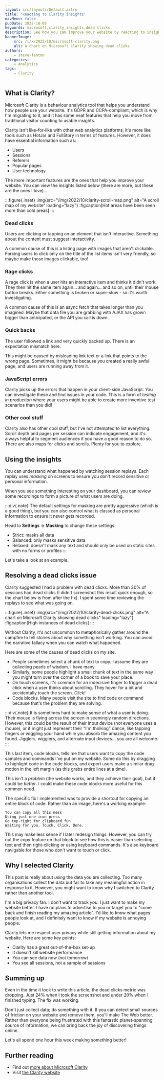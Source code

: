 ```yaml
---
layout: src/layouts/Default.astro
title: 'Reacting to Clarity insights'
navMenu: false
pubDate: 2022-10-08
keywords: microsoft,clarity,insights,dead clicks
description: See how you can improve your website by reacting to insights from Microsoft Clarity.
bannerImage:
    src: /i/x/2022/10/microsoft-clarity.png
    alt: A chart on Microsoft Clarity showing dead clicks
authors:
    - steve-fenton
categories:
    - Analytics
tags:
    - Clarity
---
```


## What is Clarity?

Microsoft Clarity is a behaviour analytics tool that helps you understand how people use your website. It's GDPR and CCPA-compliant, which is why I'm migrating to it, and it has some neat features that help you move from traditional visitor counting to usable insights.

Clarity isn't like-for-like with other web analytics platforms; it's more like tools such as HotJar and FullStory in terms of features. However, it does have essential information such as:

- Users
- Sessions
- Referers
- Popular pages
- User technology

The more important features are the ones that help you improve your website. You can view the insights listed below (there are more, but these are the ones I love)...

:::figure{.inset}
:img{src="/img/2022/10/clarity-scroll-map.png" alt="A scroll map of my website" loading="lazy"}
:figcaption[Hot areas have been seen more than cold areas]
:::

### Dead clicks

Users are clicking or tapping on an element that isn't interactive. Something about the content must suggest interactivity.

A common cause of this is a listing page with images that aren't clickable. Forcing users to click only on the title of the list items isn't very friendly, so maybe make those images clickable, too!

### Rage clicks

A rage click is when a user hits an interactive item and thinks it didn't work. They then hit the same item again... and again... and so on, until their mouse button breaks. Either something is broken or super-slow - so it's worth investigating.

A common cause of this is an async fetch that takes longer than you imagined. Maybe that data file you are grabbing with AJAX has grown bigger than anticipated, or the API you call is down.

### Quick backs

The user followed a link and very quickly backed up. There is an expectation mismatch here.

This might be caused by misleading link text or a link that points to the wrong page. Sometimes, it might be because you created a really awful page, and users are running away from it.

### JavaScript errors

Clarity picks up the errors that happen in your client-side JavaScript. You can investigate these and find issues in your code. This is a form of *testing in production* where your users might be able to create more inventive test scenarios than you did!

### Other cool stuff

Clarity also has other cool stuff, but I've not attempted to list everything. Scroll depth and pages per session can indicate engagement, and it's always helpful to segment audiences if you have a good reason to do so. There are also maps for clicks and scrolls. Plenty for you to explore.

## Using the insights

You can understand what happened by watching session replays. Each replay uses *masking* on screens to ensure you don't record sensitive or personal information.

When you see something interesting on your dashboard, you can review some recordings to form a picture of what users are doing.

:::div{.note}
The default settings for masking are pretty aggressive (which is a good thing), but you can also control what is classed as personal information to ensure it never gets recorded.

Head to **Settings -> Masking** to change these settings.

- Strict: masks all data
- Balanced: only masks sensitive data
- Relaxed: doesn't mask any text and should only be used on static sites with no forms or profiles
:::

Let's take a look at an example.

## Resolving a dead clicks issue

Clarity suggested I had a problem with dead clicks. More than 30% of sessions had dead clicks (I didn't screenshot this result quick enough, so the chart below is from after the fix). I spent some time reviewing the replays to see what was going on.

:::figure{.inset}
:img{src="/img/2022/10/clarity-dead-clicks.png" alt="A chart on Microsoft Clarity showing dead clicks" loading="lazy"}
:figcaption[High instances of dead clicks]
:::

Without Clarity, it's not uncommon to metaphorically gather around the campfire to tell stories about why something isn't working. You can avoid the narrative fallacy when you can watch what happened.

Here are some of the causes of dead clicks on my site.

- People sometimes select a chunk of text to copy. I assume they are collecting pearls of wisdom. I have many.
- Similarly, some people highlight a small chunk of text in the same way you might turn over the corner of a book to save your place.
- On touch screens, it's common for an indecisive finger to trigger a dead click when a user thinks about scrolling. They hover for a bit and accidentally touch the screen. *Click!*
- Code blocks. Many people visit the site to find code or command because that's the problem they are solving.

:::div{.note}
It is sometimes hard to make sense of what a user is doing. Their mouse is flying across the screen in seemingly random directions. However, this could be the result of their input device (not everyone uses a mouse), or it might just represent their "I'm thinking" dance, like tapping fingers or wiggling your hand while you absorb the amazing content you found. Jigglers, wigglers, and alternate input devices... you are all welcome.
:::

This last item, code blocks, tells me that users want to copy the code samples and commands I've put on my website. Some do this by dragging to highlight code in the code blocks, and expert users make a similar drag motion in the left margin (as this grabs entire lines at a time).

This isn't a *problem* (the website works, and they achieve their goal), but it could be *better*. I could make these code blocks more useful for this common need.

The specific fix I implemented was to provide a shortcut for copying an entire block of code. Rather than an image, here's a working example:

```
You can copy all this mess
Using just one icon press
Go top-right for clipboard fun
Waiting for you. Touch. Click. Done.
```

This may make less sense if I later redesign things. However, you can try out the copy feature on that block to see how this is easier than selecting text and then right-clicking or using keyboard commands. It's also keyboard navigable for those who don't want to touch or click.

## Why I selected Clarity

This post is really about *using* the data you are collecting. Too many organisations collect the data but fail to take any meaningful action in response to it. However, you might want to know why I switched to Clarity rather than another tool.

I'm a big privacy fan. I don't want to track _you_. I just want to make my website better. I have no plans to advertise to you or target you to "come back and finish reading my amazing article". I'd like to know what pages people look at, and I definitely want to know if my website is annoying people.

Clarity lets me respect user privacy while still getting information about my website.
Here are some key points:

- Clarity has a great out-of-the-box set-up
- It doesn't kill website performance
- You can see data now (not tomorrow)
- You see all sessions, not a sample of sessions

## Summing up

Even in the time it took to write this article, the dead clicks metric was dropping. Just 24% when I took the screenshot and under 20% when I finished typing. The fix was working.

Don't just collect data; do something with it. If you can detect small sources of friction on your website and remove them, you'll make The Web better. Rather than everyone being frustrated with this fantastic planet-spanning source of information, we can bring back the joy of discovering things online.

Let's all spend one hour this week making something better!

## Further reading

- Find out [more about Microsoft Clarity](https://learn.microsoft.com/en-us/clarity/?WT.mc_id=DT-MVP-5002938)
- Visit [the Clarity website](https://clarity.microsoft.com/)